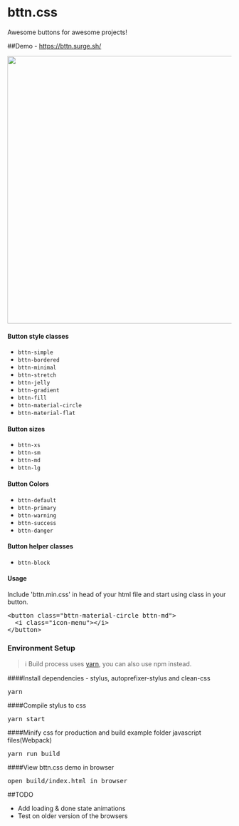 # bttn.css
Awesome buttons for awesome projects!

##Demo - https://bttn.surge.sh/

<img src="http://imgur.com/mqPa6Ac.png" width="600" />

#### Button style classes
- `bttn-simple`
- `bttn-bordered`
- `bttn-minimal`
- `bttn-stretch`
- `bttn-jelly`
- `bttn-gradient`
- `bttn-fill`
- `bttn-material-circle`
- `bttn-material-flat`

#### Button sizes
- `bttn-xs`
- `bttn-sm`
- `bttn-md`
- `bttn-lg`

#### Button Colors
- `bttn-default`
- `bttn-primary`
- `bttn-warning`
- `bttn-success`
- `bttn-danger`

#### Button helper classes
- `bttn-block`

#### Usage
Include 'bttn.min.css' in head of your html file and start using class in your button.
<pre>
&lt;button class="bttn-material-circle bttn-md"&gt;
  &lt;i class="icon-menu"&gt;&lt;/i&gt;
&lt;/button&gt;
</pre>


### Environment Setup

> :information_source: Build process uses [yarn](https://yarnpkg.com), you can also use npm instead.


####Install dependencies - stylus, autoprefixer-stylus and clean-css
<pre>
yarn
</pre>

####Compile stylus to css
<pre>
yarn start
</pre>

####Minify css for production and build example folder javascript files(Webpack)
<pre>
yarn run build
</pre>

####View bttn.css demo in browser
<pre>
open build/index.html in browser
</pre>

##TODO
- Add loading & done state animations
- Test on older version of the browsers
